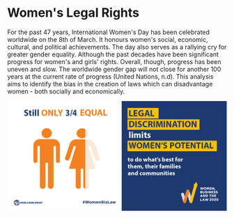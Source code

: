 # Women's Legal Rights

For the past 47 years, International Women's Day has been celebrated worldwide on the 8th of March. It honours women's social, economic, cultural, and political achievements. The day also serves as a rallying cry for greater gender equality. Although the past decades have been significant progress for women's and girls' rights. Overall, though, progress has been uneven and slow. The worldwide gender gap will not close for another 100 years at the current rate of progress (United Nations, n.d). This analysis aims to identify the bias in the creation of laws which can disadvantage women - both socially and economically.

![Source: The World Bank](image/WBL.jpeg)
